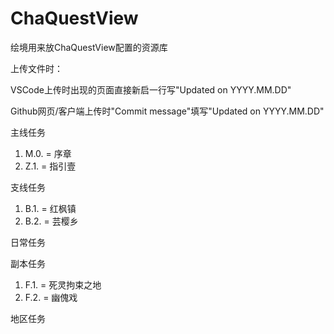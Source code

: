 # ChaQuestView
绘境用来放ChaQuestView配置的资源库

上传文件时：

VSCode上传时出现的页面直接新启一行写"Updated on YYYY.MM.DD"

Github网页/客户端上传时"Commit message"填写"Updated on YYYY.MM.DD"

主线任务

1. M.0. = 序章
2. Z.1. = 指引壹

支线任务

1. B.1. = 红枫镇
2. B.2. = 芸樱乡

日常任务

副本任务

1. F.1. = 死灵拘束之地
2. F.2. = 幽傀戏

地区任务